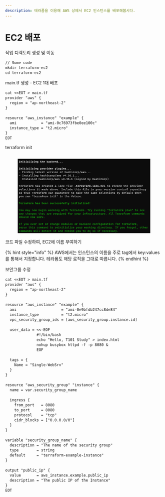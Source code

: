 ```yaml
---
description: 테라폼을 이용해 AWS 상에서 EC2 인스턴스를 배포해봅시다.
---
```


# EC2 배포

작업 디렉토리 생성 및 이동

```
// Some code
mkdir terraform-ec2
cd terraform-ec2
```



main.tf 생성 - EC2 1대 배포



```
cat <<EOT > main.tf
provider "aws" {
  region = "ap-northeast-2"
}

resource "aws_instance" "example" {
  ami           = "ami-0c76973fbe0ee100c"
  instance_type = "t2.micro"
}
EOT
```



terraform init

```
```

<figure><img src="../.gitbook/assets/image (1).png" alt=""><figcaption></figcaption></figure>

코드 파일 수정하여, EC2에 이름 부여하기

{% hint style="info" %}
AWS에서는 인스턴스의 이름을 주로 tag에서 key:values를 통해서 지정합니다. 테라폼도 해당 로직을 그대로 따릅니다.
{% endhint %}





보안그룹 수정

```
cat <<EOT > main.tf
provider "aws" {
  region = "ap-northeast-2"
}

resource "aws_instance" "example" {
  ami                    = "ami-0e9bfdb247cc8de84"
  instance_type          = "t2.micro"
  vpc_security_group_ids = [aws_security_group.instance.id]

  user_data = <<-EOF
              #!/bin/bash
              echo "Hello, T101 Study" > index.html
              nohup busybox httpd -f -p 8080 &
              EOF

  tags = {
    Name = "Single-WebSrv"
  }
}

resource "aws_security_group" "instance" {
  name = var.security_group_name

  ingress {
    from_port   = 8080
    to_port     = 8080
    protocol    = "tcp"
    cidr_blocks = ["0.0.0.0/0"]
  }
}

variable "security_group_name" {
  description = "The name of the security group"
  type        = string
  default     = "terraform-example-instance"
}

output "public_ip" {
  value       = aws_instance.example.public_ip
  description = "The public IP of the Instance"
}
EOT
```





